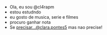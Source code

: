 -  Ola, eu sou @cl4rapm
-  estou estudndo
-  eu gosto de musica, serie e filmes
-  procuro ganhar nota
-  Se precisar...@clara.pontes5 mas nao precise!

<!---
cl4rapm/cl4rapm is a ✨ special ✨ repository because its `README.md` (this file) appears on your GitHub profile.
You can click the Preview link to take a look at your changes.
--->
